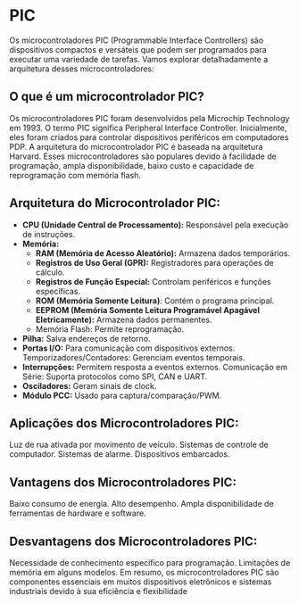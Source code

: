 # PIC
Os microcontroladores PIC (Programmable Interface Controllers) são dispositivos compactos e versáteis que podem ser programados para executar uma variedade de tarefas. Vamos explorar detalhadamente a arquitetura desses microcontroladores:

## O que é um microcontrolador PIC?
Os microcontroladores PIC foram desenvolvidos pela Microchip Technology em 1993.
O termo PIC significa Peripheral Interface Controller.
Inicialmente, eles foram criados para controlar dispositivos periféricos em computadores PDP.
A arquitetura do microcontrolador PIC é baseada na arquitetura Harvard.
Esses microcontroladores são populares devido à facilidade de programação, ampla disponibilidade, baixo custo e capacidade de reprogramação com memória flash.
## Arquitetura do Microcontrolador PIC:
- **CPU (Unidade Central de Processamento):** Responsável pela execução de instruções.
- **Memória:**
    - **RAM (Memória de Acesso Aleatório):** Armazena dados temporários.
    - **Registros de Uso Geral (GPR):** Registradores para operações de cálculo.
    - **Registros de Função Especial:** Controlam periféricos e funções específicas.
    - **ROM (Memória Somente Leitura)**: Contém o programa principal.
    - **EEPROM (Memória Somente Leitura Programável Apagável Eletricamente):** Armazena dados permanentes.
    - Memória Flash: Permite reprogramação.
- **Pilha:** Salva endereços de retorno.
- **Portas I/O:** Para comunicação com dispositivos externos.
Temporizadores/Contadores: Gerenciam eventos temporais.
- **Interrupções:** Permitem resposta a eventos externos.
Comunicação em Série: Suporta protocolos como SPI, CAN e UART.
- **Osciladores:** Geram sinais de clock.
- **Módulo PCC:** Usado para captura/comparação/PWM.
## Aplicações dos Microcontroladores PIC:
Luz de rua ativada por movimento de veículo.
Sistemas de controle de computador.
Sistemas de alarme.
Dispositivos embarcados.
## Vantagens dos Microcontroladores PIC:
Baixo consumo de energia.
Alto desempenho.
Ampla disponibilidade de ferramentas de hardware e software.

## Desvantagens dos Microcontroladores PIC:
Necessidade de conhecimento específico para programação.
Limitações de memória em alguns modelos.
Em resumo, os microcontroladores PIC são componentes essenciais em muitos dispositivos eletrônicos e sistemas industriais devido à sua eficiência e flexibilidade